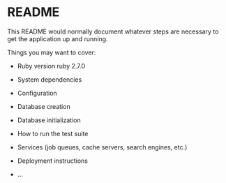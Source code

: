 
# README

This README would normally document whatever steps are necessary to get the
application up and running.

Things you may want to cover:

* Ruby version
  ruby 2.7.0

* System dependencies

* Configuration

* Database creation

* Database initialization

* How to run the test suite

* Services (job queues, cache servers, search engines, etc.)

* Deployment instructions

* ...
